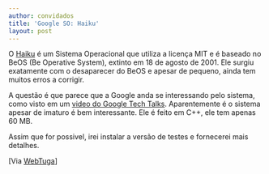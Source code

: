 ```yaml
---
author: convidados
title: 'Google SO: Haiku'
layout: post
---
```

O [Haiku][1] é um Sistema Operacional que utiliza a licença MIT e é baseado no BeOS (Be Operative System), extinto em 18 de agosto de 2001. Ele surgiu exatamente com o desaparecer do BeOS e apesar de pequeno, ainda tem muitos erros a corrigir.

A questão é que parece que a Google anda se interessando pelo sistema, como visto em um [video do Google Tech Talks][2]. Aparentemente é o sistema apesar de imaturo é bem interessante. Ele é feito em C++, ele tem apenas 60 MB.

Assim que for possivel, irei instalar a versão de testes e fornecerei mais detalhes.

[Via [WebTuga][3]] 

[1]: http://haiku-os.org/ "Haiku OS"
[2]: http://http://video.google.com/videoplay?docid=236331448076587879 " Google Tech Talks February 13, 2007"
[3]: http://www.webtuga.com/2007/02/18/tecnologia/haiku-sistema-operativo-do-google.php/ " Haiku - Sistema Operativo do Google?"

